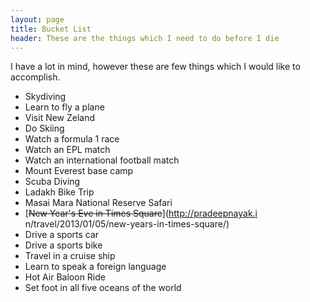 ```yaml
---
layout: page
title: Bucket List
header: These are the things which I need to do before I die
---
```

I have a lot in mind, however these are few things which I would like to accomplish.

* Skydiving
* Learn to fly a plane
* Visit New Zeland
* Do Skiing 
* Watch a formula 1 race
* Watch an EPL match
* Watch an international football match
* Mount Everest base camp
* Scuba Diving
* Ladakh Bike Trip
* Masai Mara National Reserve Safari
* [<del>New Year's Eve in Times Square</del>](http://pradeepnayak.i n/travel/2013/01/05/new-years-in-times-square/)
* Drive a sports car
* Drive a sports bike
* Travel in a cruise ship
* Learn to speak a foreign language
* Hot Air Baloon Ride
* Set foot in all five oceans of the world
